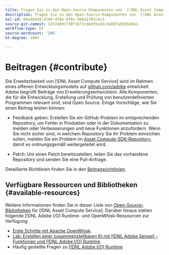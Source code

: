 ```yaml
---
title: Tragen Sie zu den Open-Source-Komponenten von  [!DNL Asset Compute Service] bei
description: Tragen Sie zu den Open-Source-Komponenten von  [!DNL Asset Compute Service] bei.
exl-id: 99a4b4d9-4709-4f8e-9f8c-96ba1783c4c3
source-git-commit: 5257e091730f3672c46dfbe45c3e697a6555e6b1
workflow-type: ht
source-wordcount: '205'
ht-degree: 100%

---
```


# Beitragen {#contribute}

Die Erweiterbarkeit von [!DNL Asset Compute Service] wird im Rahmen eines offenen Entwicklungsmodells auf [github.com/adobe](https://github.com/adobe) entwickelt. Adobe begrüßt Beiträge von Erweiterungsentwicklern. Alle Komponenten, die für die Entwicklung, Erstellung und Prüfung von benutzerdefinierten Programmen relevant sind, sind Open Source. Einige Vorschläge, wie Sie einen Beitrag leisten können:

* Feedback geben: Erstellen Sie ein GitHub-Problem im entsprechenden Repository, um Fehler in Produkten oder in der Dokumentation zu melden oder Verbesserungen und neue Funktionen anzufordern. Wenn Sie nicht sicher sind, in welchem Repository Sie Ihr Problem einreichen sollen, melden Sie ein Problem im [Asset Compute-SDK-Repository](https://github.com/adobe/asset-compute-sdk), damit es ordnungsgemäß weitergeleitet wird.

* Patch: Um einen Patch bereitzustellen, teilen Sie das vorhandene Repository und senden Sie eine Pull-Anfrage.

Detaillierte Richtlinien finden Sie in den [Beitragsrichtlinien](https://github.com/adobe/asset-compute-sdk/blob/master/.github/CONTRIBUTING.md).

## Verfügbare Ressourcen und Bibliotheken {#available-resources}

Weitere Informationen finden Sie in dieser Liste von [Open-Source-Bibliotheken](https://github.com/adobe/asset-compute-sdk#available-resources-and-libraries) für [!DNL Asset Compute Service]. Darüber hinaus stehen folgende [!DNL Adobe I/O] Runtime- und OpenWhisk-Ressourcen zur Verfügung:

* [Erste Schritte mit Apache OpenWhisk](https://github.com/apache/incubator-openwhisk/tree/master/docs#getting-started-with-openwhisk).
* [Lab: Erstellen einer zusammenstellbaren KI mit  [!DNL Adobe Sensei] -Funktionen und  [!DNL Adobe I/O] Runtime](https://opensource.adobe.com/adobe-sensei-ai-functions/index.html).
* Häufig gestellte Fragen zu [[!DNL Adobe I/O] Runtime](https://www.adobe.io/apis/experienceplatform/runtime/docs.html#!adobedocs/adobeio-runtime/master/resources/faq.md)

<!-- **TBD** for post-release:
* Link to Adobe Developer App Builder open-source components.
* Issues in `aio` can be reported in Adobe Developer App Builder repos.
* Issues in asset-compute-sdk or devtool goes into the relevant repos from Nui.
-->

